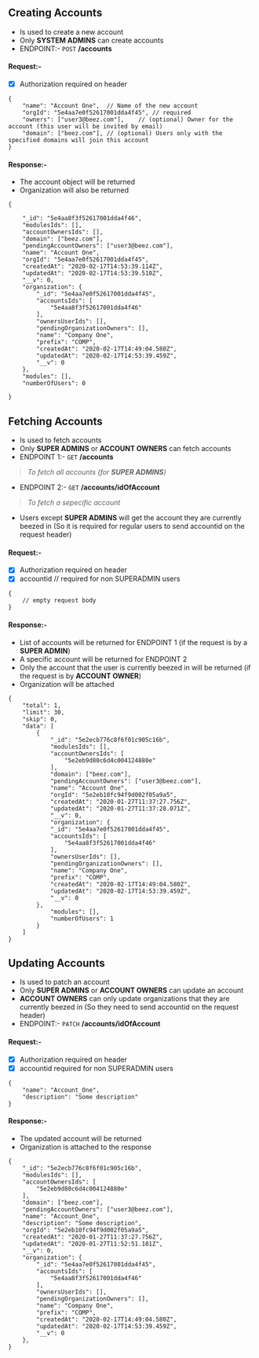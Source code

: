 ## Creating Accounts

* Is used to create a new account
* Only **SYSTEM ADMINS** can create accounts
* ENDPOINT:- `POST` **/accounts**

#### Request:-
- [x] Authorization required on header
```
{
	"name": "Account One",  // Name of the new account
    "orgId": "5e4aa7e0f52617001dda4f45", // required
	"owners": ["user3@beez.com"],    // (optional) Owner for the account (this user will be invited by email)
	"domain": ["beez.com"], // (optional) Users only with the specified domains will join this account
}
```
#### Response:-

* The account object will be returned
* Organization will also be returned
```
{

    "_id": "5e4aa8f3f52617001dda4f46",
    "modulesIds": [],
    "accountOwnersIds": [],
    "domain": ["beez.com"],
    "pendingAccountOwners": ["user3@beez.com"],
    "name": "Account One",
    "orgId": "5e4aa7e0f52617001dda4f45",
    "createdAt": "2020-02-17T14:53:39.114Z",
    "updatedAt": "2020-02-17T14:53:39.510Z",
    "__v": 0,
    "organization": {
        "_id": "5e4aa7e0f52617001dda4f45",
        "accountsIds": [
            "5e4aa8f3f52617001dda4f46"
        ],
        "ownersUserIds": [],
        "pendingOrganizationOwners": [],
        "name": "Company One",
        "prefix": "COMP",
        "createdAt": "2020-02-17T14:49:04.580Z",
        "updatedAt": "2020-02-17T14:53:39.459Z",
        "__v": 0
    },
    "modules": [],
    "numberOfUsers": 0

}
```



## Fetching Accounts

* Is used to fetch accounts
* Only **SUPER ADMINS** or **ACCOUNT OWNERS** can fetch accounts
* ENDPOINT 1:- `GET` **/accounts** 
> _To fetch all accounts (for **SUPER ADMINS**)_
* ENDPOINT 2:- `GET` **/accounts/idOfAccount**    
> _To fetch a sepecific account_
* Users except **SUPER ADMINS** will get the account they are currently beezed in (So it is required for regular users to send accountid on the request header)

#### Request:-
- [x] Authorization required on header
- [x] accountid // required for non SUPERADMIN users
```
{
    // empty request body
}
```
#### Response:-

* List of accounts will be returned for ENDPOINT 1 (if the request is by a **SUPER ADMIN**)
* A specific account will be returned for ENDPOINT 2
* Only the account that the user is currently beezed in will be returned (if the request is by **ACCOUNT OWNER**)
* Organization will be attached

```
{
    "total": 1,
    "limit": 30,
    "skip": 0,
    "data": [
        {
            "_id": "5e2ecb776c8f6f01c905c16b",
            "modulesIds": [],
            "accountOwnersIds": [
                "5e2eb9d80c6d4c004124880e"
            ],
            "domain": ["beez.com"],
            "pendingAccountOwners": ["user3@beez.com"],
            "name": "Account One",
            "orgId": "5e2eb10fc94f9d002f05a9a5",
            "createdAt": "2020-01-27T11:37:27.756Z",
            "updatedAt": "2020-01-27T11:37:28.071Z",
            "__v": 0,
            "organization": {
            "_id": "5e4aa7e0f52617001dda4f45",
            "accountsIds": [
                "5e4aa8f3f52617001dda4f46"
            ],
            "ownersUserIds": [],
            "pendingOrganizationOwners": [],
            "name": "Company One",
            "prefix": "COMP",
            "createdAt": "2020-02-17T14:49:04.580Z",
            "updatedAt": "2020-02-17T14:53:39.459Z",
            "__v": 0
        },
            "modules": [],
            "numberOfUsers": 1
        }
    ]
}
```



## Updating Accounts

* Is used to patch an account
* Only **SUPER ADMINS** or **ACCOUNT OWNERS** can update an account
* **ACCOUNT OWNERS** can only update organizations that they are currently beezed in (So they need to send accountid on the request header)
* ENDPOINT:- `PATCH` **/accounts/idOfAccount**

#### Request:-
- [x] Authorization required on header
- [x] accountid required for non SUPERADMIN users

```
{
	"name": "Account_One",
    "description": "Some description"
}
```
#### Response:-

* The updated account will be returned
* Organization is attached to the response
```
{
    "_id": "5e2ecb776c8f6f01c905c16b",
    "modulesIds": [],
    "accountOwnersIds": [
        "5e2eb9d80c6d4c004124880e"
    ],
    "domain": ["beez.com"],
    "pendingAccountOwners": ["user3@beez.com"],
    "name": "Account_One",
    "description": "Some description",
    "orgId": "5e2eb10fc94f9d002f05a9a5",
    "createdAt": "2020-01-27T11:37:27.756Z",
    "updatedAt": "2020-01-27T11:52:51.181Z",
    "__v": 0,
    "organization": {
        "_id": "5e4aa7e0f52617001dda4f45",
        "accountsIds": [
            "5e4aa8f3f52617001dda4f46"
        ],
        "ownersUserIds": [],
        "pendingOrganizationOwners": [],
        "name": "Company One",
        "prefix": "COMP",
        "createdAt": "2020-02-17T14:49:04.580Z",
        "updatedAt": "2020-02-17T14:53:39.459Z",
        "__v": 0
    },
}
```